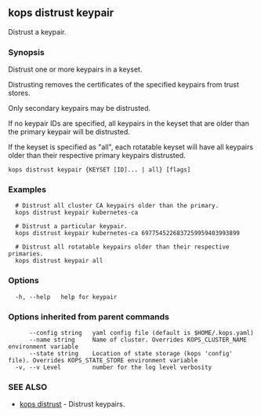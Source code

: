 
<!--- This file is automatically generated by make gen-cli-docs; changes should be made in the go CLI command code (under cmd/kops) -->

## kops distrust keypair

Distrust a keypair.

### Synopsis

Distrust one or more keypairs in a keyset.

 Distrusting removes the certificates of the specified keypairs from trust stores.

 Only secondary keypairs may be distrusted.

 If no keypair IDs are specified, all keypairs in the keyset that are older than the primary keypair will be distrusted.

 If the keyset is specified as "all", each rotatable keyset will have all keypairs older than their respective primary keypairs distrusted.

```
kops distrust keypair {KEYSET [ID]... | all} [flags]
```

### Examples

```
  # Distrust all cluster CA keypairs older than the primary.
  kops distrust keypair kubernetes-ca
  
  # Distrust a particular keypair.
  kops distrust keypair kubernetes-ca 6977545226837259959403993899
  
  # Distrust all rotatable keypairs older than their respective primaries.
  kops distrust keypair all
```

### Options

```
  -h, --help   help for keypair
```

### Options inherited from parent commands

```
      --config string   yaml config file (default is $HOME/.kops.yaml)
      --name string     Name of cluster. Overrides KOPS_CLUSTER_NAME environment variable
      --state string    Location of state storage (kops 'config' file). Overrides KOPS_STATE_STORE environment variable
  -v, --v Level         number for the log level verbosity
```

### SEE ALSO

* [kops distrust](kops_distrust.md)	 - Distrust keypairs.

